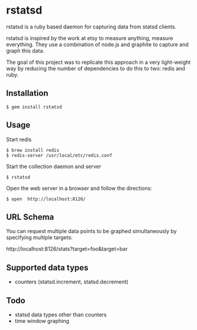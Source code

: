 # rstatsd

rstatsd is a ruby based daemon for capturing data from statsd clients.

rstatsd is inspired by the work at etsy to measure anything, measure
everything. They use a combination of node.js and graphite to capture
and graph this data.

The goal of this project was to replicate this approach in a very light-weight
way by reducing the number of dependencies to do this to two: redis and ruby.

## Installation

    $ gem install rstatsd

## Usage

Start redis

    $ brew install redis
    $ redis-server /usr/local/etc/redis.conf


Start the collection daemon and server

    $ rstatsd

Open the web server in a browser and follow the directions:

    $ open  http://localhost:8126/

## URL Schema

You can request multiple data points to be graphed simultaneously by specifying multiple targets:

http://localhost:8126/stats?target=foo&target=bar

## Supported data types

* counters (statsd.increment, statsd.decrement)

## Todo

* statsd data types other than counters
* time window graphing
    